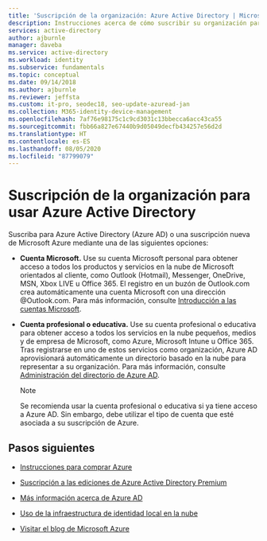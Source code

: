 ```yaml
---
title: 'Suscripción de la organización: Azure Active Directory | Microsoft Docs'
description: Instrucciones acerca de cómo suscribir su organización para usar Azure y Azure Active Directory.
services: active-directory
author: ajburnle
manager: daveba
ms.service: active-directory
ms.workload: identity
ms.subservice: fundamentals
ms.topic: conceptual
ms.date: 09/14/2018
ms.author: ajburnle
ms.reviewer: jeffsta
ms.custom: it-pro, seodec18, seo-update-azuread-jan
ms.collection: M365-identity-device-management
ms.openlocfilehash: 7af76e98175c1c9cd3031c13bbecca6acc43ca55
ms.sourcegitcommit: fbb66a827e67440b9d05049decfb434257e56d2d
ms.translationtype: HT
ms.contentlocale: es-ES
ms.lasthandoff: 08/05/2020
ms.locfileid: "87799079"
---
```

# <a name="sign-up-your-organization-to-use-azure-active-directory"></a>Suscripción de la organización para usar Azure Active Directory
Suscriba para Azure Active Directory (Azure AD) o una suscripción nueva de Microsoft Azure mediante una de las siguientes opciones:

- **Cuenta Microsoft.** Use su cuenta Microsoft personal para obtener acceso a todos los productos y servicios en la nube de Microsoft orientados al cliente, como Outlook (Hotmail), Messenger, OneDrive, MSN, Xbox LIVE u Office 365. El registro en un buzón de Outlook.com crea automáticamente una cuenta Microsoft con una dirección @Outlook.com. Para más información, consulte [Introducción a las cuentas Microsoft](https://account.microsoft.com/account).

- **Cuenta profesional o educativa.** Use su cuenta profesional o educativa para obtener acceso a todos los servicios en la nube pequeños, medios y de empresa de Microsoft, como Azure, Microsoft Intune u Office 365. Tras registrarse en uno de estos servicios como organización, Azure AD aprovisionará automáticamente un directorio basado en la nube para representar a su organización. Para más información, consulte [Administración del directorio de Azure AD](active-directory-administer.md).

  > [!Note]
  >   Se recomienda usar la cuenta profesional o educativa si ya tiene acceso a Azure AD. Sin embargo, debe utilizar el tipo de cuenta que esté asociada a su suscripción de Azure.

## <a name="next-steps"></a>Pasos siguientes

- [Instrucciones para comprar Azure](https://azure.microsoft.com/pricing/purchase-options/)

- [Suscripción a las ediciones de Azure Active Directory Premium](active-directory-get-started-premium.md)

- [Más información acerca de Azure AD](active-directory-whatis.md)

- [Uso de la infraestructura de identidad local en la nube](../connect/active-directory-aadconnect.md)

- [Visitar el blog de Microsoft Azure](https://azure.microsoft.com/blog/)


